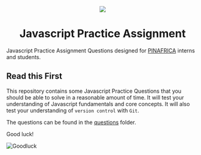 <p style='text-align: center;'><img src='https://pinafrica.org/static/logo.svg' /></p>
<h1 style='text-align: center'> Javascript Practice Assignment</h1>

Javascript Practice Assignment Questions designed for [PINAFRICA](https://pinafrica.org) interns and students.

## Read this First
This repository contains some Javascript Practice Questions that you should be able to solve in a reasonable amount of time. It will test your understanding of Javascript fundamentals and core concepts. It will also test your understanding of `version control` with `Git`.

The questions can be found in the [questions](/questions) folder.

Good luck!

![Goodluck](https://media.giphy.com/media/1iTX9tGRTTTVZb7q/giphy.gif)
